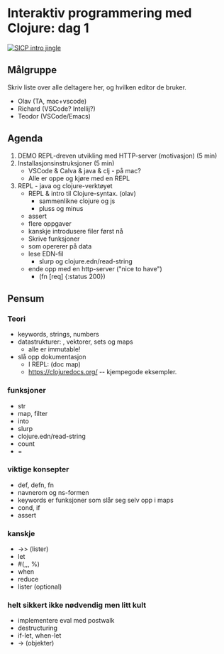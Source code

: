 # Interaktiv programmering med Clojure: dag 1

[![SICP intro jingle](https://img.youtube.com/vi/3NqnZZR3S20/0.jpg)](https://www.youtube.com/watch?v=3NqnZZR3S20)

## Målgruppe

Skriv liste over alle deltagere her, og hvilken editor de bruker.

- Olav (TA, mac+vscode)
- Richard (VSCode? Intellij?)
- Teodor (VSCode/Emacs)

## Agenda

1. DEMO REPL-dreven utvikling med HTTP-server (motivasjon) (5 min)
2. Installasjonsinstruksjoner (5 min)
   - VSCode & Calva & java & clj - på mac?
   - Alle er oppe og kjøre med en REPL
3. REPL - java og clojure-verktøyet
   - REPL & intro til Clojure-syntax. (olav)
       - sammenlikne clojure og js
       - pluss og minus
   - assert
   - flere oppgaver
   - kanskje introdusere filer først nå
   - Skrive funksjoner
   - som opererer på data
   - lese EDN-fil
     - slurp og clojure.edn/read-string
   - ende opp med en http-server ("nice to have")
     - (fn [req] {:status 200})
 
## Pensum

### Teori

- keywords, strings, numbers
- datastrukturer: , vektorer, sets og maps
  - alle er immutable!
- slå opp dokumentasjon
   - I REPL: (doc map)
   - https://clojuredocs.org/ -- kjempegode eksempler.

### funksjoner

- str
- map, filter
- into
- slurp
- clojure.edn/read-string
- count
- =

### viktige konsepter

- def, defn, fn
- navnerom og ns-formen
- keywords er funksjoner som slår seg selv opp i maps
- cond, if
- assert

### kanskje

- ->> (lister)
- let
- #(,,, %)
- when
- reduce
- lister (optional)

### helt sikkert ikke nødvendig men litt kult

- implementere eval med postwalk
- destructuring
- if-let, when-let
- -> (objekter)
